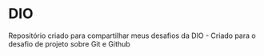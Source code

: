 # DIO
Repositório criado para compartilhar meus desafios da DIO - 
Criado para o desafio de projeto sobre Git e Github
